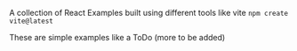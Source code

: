 A collection of React Examples built using different tools like vite `npm create vite@latest`

These are simple examples like a ToDo (more to be added)

